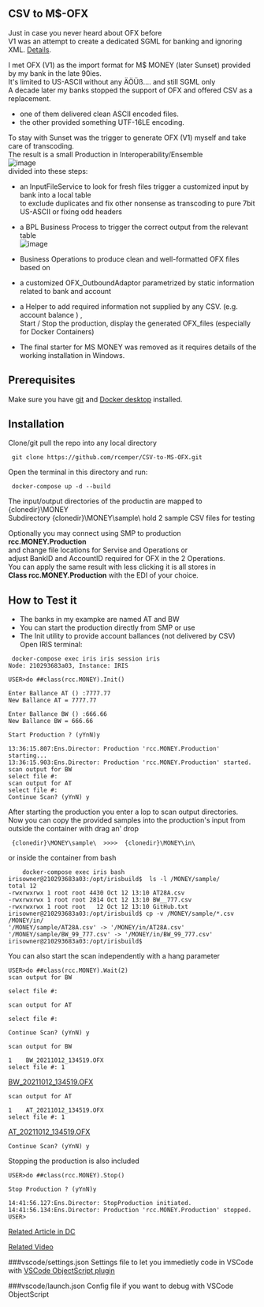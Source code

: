 ## CSV to M$-OFX
Just in case you never heard about OFX before  
V1 was an attempt to create a dedicated SGML for banking and ignoring XML. [Details](https://financialdataexchange.org/FDX/About/OFX-Work-Group.aspx?WebsiteKey=deae9d6d-1a7a-457b-a678-8a5517f8a474&hkey=f6ef5a03-c596-49a4-a89a-3f368e1ee43f&OFX_Work_Group_Tab=2#OFX_Work_Group_Tab).    
   
I met OFX (V1) as the import format for M$ MONEY (later Sunset) provided by my bank in the late 90ies.   
It's limited to US-ASCII without any ÄÖÜß.... and still SGML only   
A decade later my banks stopped the support of OFX and offered CSV as a replacement.   
- one of them delivered clean ASCII encoded files.   
- the other provided something UTF-16LE encoding.   
   
To stay with Sunset was the trigger to generate OFX (V1) myself and take care of transcoding.  
The result is a small Production in Interoperability/Ensemble    
  ![image](https://user-images.githubusercontent.com/31236645/136959422-28162601-fee0-4e1e-ab38-023bd2f90f36.png)    
divided into these steps:   
- an InputFileService to look for fresh files trigger a customized input by bank into a local table    
  to exclude duplicates and fix other nonsense as transcoding to pure 7bit US-ASCII or fixing odd headers   
- a BPL Business Process to trigger the correct output from the relevant table  
  ![image](https://user-images.githubusercontent.com/31236645/136959204-a95eac6d-d625-45bf-8d3a-cc91c9847e03.png)

- Business Operations to produce clean and well-formatted OFX files based on   
- a customized OFX_OutboundAdaptor parametrized by static information related to bank and account   
- a Helper to add required information not supplied by any CSV. (e.g. account balance ) ,   
 Start / Stop the production, display the generated OFX_files (especially for Docker Containers)   
 
- The final starter for MS MONEY was removed as it requires details of the working installation in Windows.

## Prerequisites
Make sure you have [git](https://git-scm.com/book/en/v2/Getting-Started-Installing-Git) and [Docker desktop](https://www.docker.com/products/docker-desktop) installed.
## Installation 
Clone/git pull the repo into any local directory
```
 git clone https://github.com/rcemper/CSV-to-MS-OFX.git
```
Open the terminal in this directory and run:
```
 docker-compose up -d --build
```
The input/output directories of the productin are mapped to {clonedir}\MONEY\
Subdirectory {clonedir}\MONEY\sample\ hold 2 sample CSV files for testing

Optionally you may connect using SMP to production **rcc.MONEY.Production**  
and change file locations for Servise and Operations or   
adjust BankID and AccountID required for OFX in the 2 Operations.   
You can apply the same result with less clicking it is all stores in   
**Class rcc.MONEY.Production** with the EDI of your choice.

## How to Test it
- The banks in my exampke are named AT and BW
- You can start the production directly from SMP or use 
- The Init utility to provide account ballances (not delivered by CSV)  
Open IRIS terminal:  
```
 docker-compose exec iris iris session iris
Node: 210293683a03, Instance: IRIS

USER>do ##class(rcc.MONEY).Init()

Enter Ballance AT () :7777.77
New Ballance AT = 7777.77

Enter Ballance BW () :666.66
New Ballance BW = 666.66

Start Production ? (yYnN)y

13:36:15.807:Ens.Director: Production 'rcc.MONEY.Production' starting...
13:36:15.903:Ens.Director: Production 'rcc.MONEY.Production' started.
scan output for BW
select file #:
scan output for AT
select file #:
Continue Scan? (yYnN) y
```
After starting the production you enter a lop to scan output directories.   
Now you can copy the provided samples into the production's input from
outside the container with drag an' drop
```
 {clonedir}\MONEY\sample\  >>>>  {clonedir}\MONEY\in\
```
or inside the container from bash
```
    docker-compose exec iris bash
irisowner@210293683a03:/opt/irisbuild$  ls -l /MONEY/sample/ 
total 12
-rwxrwxrwx 1 root root 4430 Oct 12 13:10 AT28A.csv
-rwxrwxrwx 1 root root 2814 Oct 12 13:10 BW__777.csv
-rwxrwxrwx 1 root root   12 Oct 12 13:10 GitHub.txt
irisowner@210293683a03:/opt/irisbuild$ cp -v /MONEY/sample/*.csv /MONEY/in/
'/MONEY/sample/AT28A.csv' -> '/MONEY/in/AT28A.csv'
'/MONEY/sample/BW_99_777.csv' -> '/MONEY/in/BW_99_777.csv'
irisowner@210293683a03:/opt/irisbuild$
```
You can also start the scan independently with a hang parameter  
```
USER>do ##class(rcc.MONEY).Wait(2)
scan output for BW
 
select file #:
 
scan output for AT
 
select file #:
  
Continue Scan? (yYnN) y

scan output for BW

1    BW_20211012_134519.OFX
select file #: 1 
```
[BW_20211012_134519.OFX](https://github.com/rcemper/CSV-to-MS-OFX/blob/master/MONEY/results/BW_sample_result.OFX)
```
scan output for AT

1    AT_20211012_134519.OFX
select file #: 1 
```
[AT_20211012_134519.OFX](https://github.com/rcemper/CSV-to-MS-OFX/blob/master/MONEY/results/AT_sample_result.OFX)
```
Continue Scan? (yYnN) y
```
Stopping the production is also included
```
USER>do ##class(rcc.MONEY).Stop()

Stop Production ? (yYnN)y

14:41:56.127:Ens.Director: StopProduction initiated.
14:41:56.134:Ens.Director: Production 'rcc.MONEY.Production' stopped.
USER>
```
[Related Article in DC](https://community.intersystems.com/post/generating-ofx-v1)

[Related Video](https://youtu.be/bVSlprhsUJ8)

###vscode/settings.json
Settings file to let you immedietly code in VSCode with [VSCode ObjectScript plugin](https://marketplace.visualstudio.com/items?itemName=daimor.vscode-objectscript)

###vscode/launch.json
Config file if you want to debug with VSCode ObjectScript
